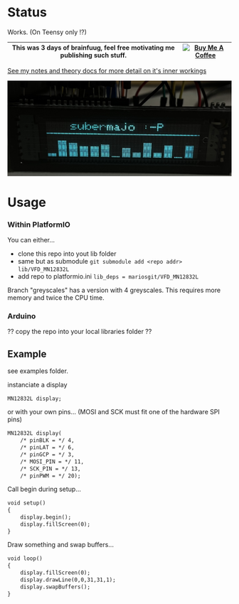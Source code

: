 # Status

Works. (On Teensy only !?)

| This was 3 days of brainfuug, feel free motivating me publishing such stuff. | <a href="https://www.buymeacoffee.com/mariosgeu" target="_blank"><img src="https://cdn.buymeacoffee.com/buttons/default-orange.png" alt="Buy Me A Coffee" height="32" width="128"></a> |
|---|---|

[See my notes and theory docs for more detail on it's inner workings](NOTES.md)

![step4](images/IMG_0866.jpeg)

# Usage

### Within PlatformIO

You can either...
* clone this repo into yout lib folder
* same but as submodule ```git submodule add <repo addr> lib/VFD_MN12832L```
* add repo to platformio.ini ```lib_deps = mariosgit/VFD_MN12832L```

Branch "greyscales" has a version with 4 greyscales. This requires more memory and twice the CPU time. 

### Arduino

?? copy the repo into your local libraries folder ??

## Example

see examples folder.

instanciate a display
```
MN12832L display;
```
or with your own pins... (MOSI and SCK must fit one of the hardware SPI pins)
```
MN12832L display(
    /* pinBLK = */ 4,
    /* pinLAT = */ 6,
    /* pinGCP = */ 3,
    /* MOSI_PIN = */ 11,
    /* SCK_PIN = */ 13,
    /* pinPWM = */ 20);
```

Call begin during setup...
```
void setup()
{
    display.begin();
    display.fillScreen(0);
}
```

Draw something and swap buffers...
```
void loop()
{
    display.fillScreen(0);
    display.drawLine(0,0,31,31,1);
    display.swapBuffers();
}
```